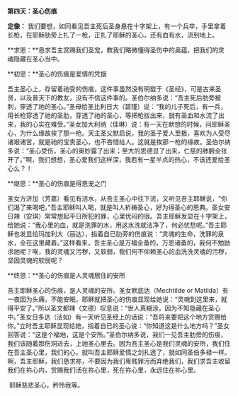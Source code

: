 **第四天：圣心伤痕**

**定像：** 我们要想，如同看见吾主死后圣身悬在十字架上，有一个兵卒，手里拿着长枪，在耶稣肋旁上扎了一枪，正扎了耶稣的圣心，还有血有水，流到地上。

**求恩：**恳求吾主赏赐我们圣宠，教我们略微懂得圣伤中的奥蕴，把我们的灵魂隐藏在圣心当中。

**初思：**圣心的伤痕是爱情的凭据

吾主圣心上，存留着祂受的伤痕，这件事虽然没有明载于《圣经》，可是古来圣贤，以及普天下的教友，没有不信这件事的。圣伯尔纳多说：“吾主死后肋旁被刺，穿透了祂的圣心。”圣母给圣比利日大（碧瑾）说：“我的儿子死后，有一兵，用长枪穿透了祂的圣肋，穿透了祂的圣心，等把枪拔出来，就有圣血和水流了出来，我的心实在难受。”圣女加大利纳（佳琳）说：有一天在默想的时候，问耶稣圣心，为什么缘故挨了那一枪。天主圣父默启说，我的圣子爱人至极，喜欢为人受尽诸艰诸苦，就是祂的宝贵圣心，也不吝惜给人。这就是挨那一枪的缘故。圣伯尔纳多说：“圣心受伤，圣心的奥妙露了出来；至大的恩德显了出来，仁慈的肺腑全张开了。”啊，我们想想，圣心爱我们这样深，我若有一星半点的热心，不该还爱给圣心么？！

**继思：**圣心的伤痕是得恩宠之门

圣女方济加（芳嘉）看见有活水，从吾主圣心中往下流，又听见吾主耶稣说，“你们渴了来喝吧，”吾主耶稣叫人喝，就是叫人祈祷圣心，好为得圣心的恩典。圣女安日辣（安琪）常常想起平日所犯的罪，心里忧闷的很。吾主耶稣发显在十字架上，给她说：“我心里的血，就是洗罪的水，用这水洗就洁净了，何必忧愁呢。”吾主耶稣也发显给玛加利大（丽达），指着自已肋旁的伤痕说：“灵魂的生命，洗罪的泉水，全在这里藏着。”这样看来，吾主圣心是万福全备的，万恩诸备的，我何不勉励求祂呢？唉，我的灵魂又污秽，又软弱，我们何不仰赖圣心的血洗洗灵魂的污秽，坚固灵魂的软弱呢？

**终思：**圣心的伤痕是人灵魂居住的安所

吾主耶稣圣心的伤痕，是人灵魂的安所。圣女默底达（Mechtilde or Matilda）有一夜因为头痛，不能安眠，耶稣就把圣心的伤痕显现给她说：“灵魂到这里来，就得平安了。”所以圣文都辣（文德）叹息说：“世人真糊涂，因为不知隐藏在圣心中。”圣女日多达（洁如）有一天听见圣经上的话说：“吾将来要把这个地方赏赐给你。”立时吾主耶稣显现给她，指着自已的圣心说：“你知道这是什么地方吗？”圣女回答说：“这是个福地，这是个安所。”圣伯尔纳多说，我们一见吾主肋旁的伤痕，我们该随着那伤洞进去，上祂圣心里去。因为吾主圣心是我们灵魂的安所，我们住在吾主圣心里，我们的心，就叫吾主耶稣爱情之剑扎透了，就如同圣伯多禄一样。啊，吾主耶稣，我们恳求祢，不要因为我们卑贱罪污而弃绝我们，我们求吾主收留我们在祢心内，赏赐我们活在祢心里，死在祢心里，永远住在祢心里。

 耶稣慈悲圣心，矜怜我等。